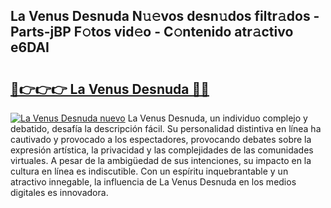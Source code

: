 ## La Venus Desnuda N𝚞𝚎vos desn𝚞dos filtr𝚊dos - Parts-jBP F𝚘tos vid𝚎o - C𝚘ntenido atr𝚊ctivo e6DAI

# <h2><a href="http://mb9qij.tromn.icu/?c=La+Venus+Desnuda">🔗👉👉👉 La Venus Desnuda 🔗🔗</a></h2>

[![La Venus Desnuda nuevo](https://i.imgur.com/pEAQMta.gif)](http://mb9qij.tromn.icu/?c=La+Venus+Desnuda)
La Venus Desnuda, un individuo complejo y debatido, desafía la descripción fácil. Su personalidad distintiva en línea ha cautivado y provocado a los espectadores, provocando debates sobre la expresión artística, la privacidad y las complejidades de las comunidades virtuales. A pesar de la ambigüedad de sus intenciones, su impacto en la cultura en línea es indiscutible. Con un espíritu inquebrantable y un atractivo innegable, la influencia de La Venus Desnuda en los medios digitales es innovadora.
